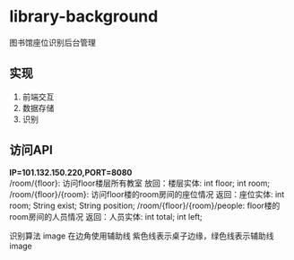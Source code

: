 # library-background
图书馆座位识别后台管理

## 实现
1. 前端交互
2. 数据存储
3. 识别
## 访问API
**IP=101.132.150.220,PORT=8080**<br>
/room/{floor}: 访问floor楼层所有教室
放回：楼层实体: int floor; int room; /room/{floor}/{room}: 访问floor楼的room房间的座位情况
返回：座位实体: int room; String exist; String position; /room/{floor}/{room}/people: floor楼的room房间的人员情况
返回：人员实体: int total; int left;

识别算法
image 在边角使用辅助线 紫色线表示桌子边缘，绿色线表示辅助线 image
